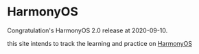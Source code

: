 # HarmonyOS

Congratulation's HarmonyOS 2.0 release at 2020-09-10.

this site intends to track the learning and practice on [HarmonyOS](https://developer.huawei.com/consumer/cn/)